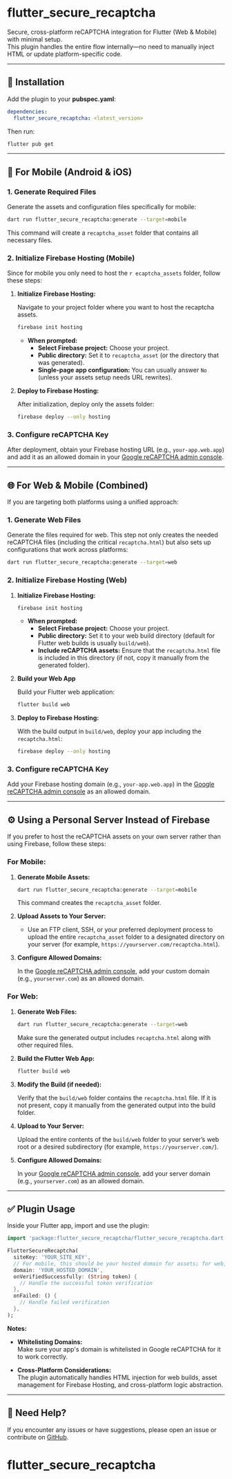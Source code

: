 # flutter_secure_recaptcha

Secure, cross-platform reCAPTCHA integration for Flutter (Web & Mobile) with minimal setup.  
This plugin handles the entire flow internally—no need to manually inject HTML or update platform-specific code.

---

## 🔧 Installation

Add the plugin to your **pubspec.yaml**:

```yaml
dependencies:
  flutter_secure_recaptcha: <latest_version>
```

Then run:

```bash
flutter pub get
```

---

## 📱 For Mobile (Android & iOS)

### 1. Generate Required Files

Generate the assets and configuration files specifically for mobile:

```bash
dart run flutter_secure_recaptcha:generate --target=mobile
```

This command will create a `recaptcha_asset` folder that contains all necessary files.

### 2. Initialize Firebase Hosting (Mobile)

Since for mobile you only need to host the `r
ecaptcha_assets` folder, follow these steps:

1. **Initialize Firebase Hosting:**

   Navigate to your project folder where you want to host the recaptcha assets.

   ```bash
   firebase init hosting
   ```

   - **When prompted:**
     - **Select Firebase project:** Choose your project.
     - **Public directory:** Set it to `recaptcha_asset` (or the directory that was generated).
     - **Single-page app configuration:** You can usually answer `No` (unless your assets setup needs URL rewrites).

2. **Deploy to Firebase Hosting:**

   After initialization, deploy only the assets folder:

   ```bash
   firebase deploy --only hosting
   ```

### 3. Configure reCAPTCHA Key

After deployment, obtain your Firebase hosting URL (e.g., `your-app.web.app`) and add it as an allowed domain in your [Google reCAPTCHA admin console](https://www.google.com/recaptcha/admin).

---

## 🌐 For Web & Mobile (Combined)

If you are targeting both platforms using a unified approach:

### 1. Generate Web Files

Generate the files required for web. This step not only creates the needed reCAPTCHA files (including the critical `recaptcha.html`) but also sets up configurations that work across platforms:

```bash
dart run flutter_secure_recaptcha:generate --target=web
```

### 2. Initialize Firebase Hosting (Web)

1. **Initialize Firebase Hosting:**

   ```bash
   firebase init hosting
   ```

   - **When prompted:**
     - **Select Firebase project:** Choose your project.
     - **Public directory:** Set it to your web build directory (default for Flutter web builds is usually `build/web`).
     - **Include reCAPTCHA assets:** Ensure that the `recaptcha.html` file is included in this directory (if not, copy it manually from the generated folder).

2. **Build your Web App**

   Build your Flutter web application:

   ```bash
   flutter build web
   ```

3. **Deploy to Firebase Hosting:**

   With the build output in `build/web`, deploy your app including the `recaptcha.html`:

   ```bash
   firebase deploy --only hosting
   ```

### 3. Configure reCAPTCHA Key

Add your Firebase hosting domain (e.g., `your-app.web.app`) in the [Google reCAPTCHA admin console](https://www.google.com/recaptcha/admin) as an allowed domain.

---

## ⚙️ Using a Personal Server Instead of Firebase

If you prefer to host the reCAPTCHA assets on your own server rather than using Firebase, follow these steps:

### For Mobile:

1. **Generate Mobile Assets:**

   ```bash
   dart run flutter_secure_recaptcha:generate --target=mobile
   ```

   This command creates the `recaptcha_asset` folder.

2. **Upload Assets to Your Server:**

   - Use an FTP client, SSH, or your preferred deployment process to upload the entire `recaptcha_asset` folder to a designated directory on your server (for example, `https://yourserver.com/recaptcha.html`).

3. **Configure Allowed Domains:**

   In the [Google reCAPTCHA admin console](https://www.google.com/recaptcha/admin), add your custom domain (e.g., `yourserver.com`) as an allowed domain.

### For Web:

1. **Generate Web Files:**

   ```bash
   dart run flutter_secure_recaptcha:generate --target=web
   ```

   Make sure the generated output includes `recaptcha.html` along with other required files.

2. **Build the Flutter Web App:**

   ```bash
   flutter build web
   ```

3. **Modify the Build (if needed):**

   Verify that the `build/web` folder contains the `recaptcha.html` file. If it is not present, copy it manually from the generated output into the build folder.

4. **Upload to Your Server:**

   Upload the entire contents of the `build/web` folder to your server’s web root or a desired subdirectory (for example, `https://yourserver.com/`).

5. **Configure Allowed Domains:**

   In your [Google reCAPTCHA admin console](https://www.google.com/recaptcha/admin), add your server domain (e.g., `yourserver.com`) as an allowed domain.

---

## ✅ Plugin Usage

Inside your Flutter app, import and use the plugin:

```dart
import 'package:flutter_secure_recaptcha/flutter_secure_recaptcha.dart';

FlutterSecureRecaptcha(
  siteKey: 'YOUR_SITE_KEY',
  // For mobile, this should be your hosted domain for assets; for web, it is your Firebase or custom hosting domain
  domain: 'YOUR_HOSTED_DOMAIN',
  onVerifiedSuccessfully: (String token) {
    // Handle the successful token verification
  },
  onFailed: () {
    // Handle failed verification
  },
);
```

**Notes:**

- **Whitelisting Domains:**  
  Make sure your app's domain is whitelisted in Google reCAPTCHA for it to work correctly.

- **Cross-Platform Considerations:**  
  The plugin automatically handles HTML injection for web builds, asset management for Firebase Hosting, and cross-platform logic abstraction.

---

## 💬 Need Help?

If you encounter any issues or have suggestions, please open an issue or contribute on [GitHub](https://github.com/your_repo_here).

# flutter_secure_recaptcha
